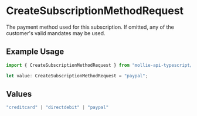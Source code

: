 # CreateSubscriptionMethodRequest

The payment method used for this subscription. If omitted, any of the customer's valid mandates may be used.

## Example Usage

```typescript
import { CreateSubscriptionMethodRequest } from "mollie-api-typescript/models/operations";

let value: CreateSubscriptionMethodRequest = "paypal";
```

## Values

```typescript
"creditcard" | "directdebit" | "paypal"
```